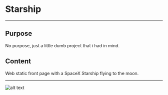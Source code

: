 # Starship 
***
## Purpose
No purpose, just a little dumb project that i had in mind.
## Content
Web static front page with a SpaceX Starship flying to the moon.
***
![alt text](https://github.com/Clougyy/starship/blob/main/image.jpg?raw=true)
